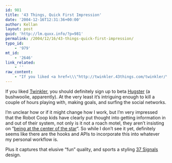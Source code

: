 ```yaml
---
id: 981
title: '43 Things, Quick First Impression'
date: '2004-12-16T12:31:36+00:00'
author: Kellan
layout: post
guid: 'http://lm.quxx.info/?p=981'
permalink: /2004/12/16/43-things-quick-first-impression/
typo_id:
    - '979'
mt_id:
    - '2646'
link_related:
    - ''
raw_content:
    - "If you liked <a href=\\\"http://twinkler.43things.com/twinkler/\\\">Twinkler</a>, you should definitely sign up to beta <a href=\\\"http://robotcoop.com/weblog/42/\\\">Hugster</a> (a bushwoolie, apparently).  At the very least it\\'s intriguing enough to kill a couple of hours playing with, making goals, and surfing the social networks.  \n\nI\\'m unclear how or if it might change how I work, but I\\'m very impressed that the Robot Coop kids have clearly put thought into getting information in and out of their system, not only is it not a roach motel, they aren\\'t insisting on \\\"<a href=\\\"http://blog.teledyn.com/node/2126\\\">being at the center of the star</a>\\\".  So while I don\\'t see it yet, definitely seems like there are the hooks and APIs to incorporate this into whatever my personal workflow is.\n\nPlus it captures that elusive \\\"fun\\\" quality, and sports a styling <a href=\\\"http://37signals.com\\\">37 Signals</a> design."
---
```


If you liked [Twinkler](http://twinkler.43things.com/twinkler/), you should definitely sign up to beta [Hugster](http://robotcoop.com/weblog/42/) (a bushwoolie, apparently). At the very least it’s intriguing enough to kill a couple of hours playing with, making goals, and surfing the social networks.

I’m unclear how or if it might change how I work, but I’m very impressed that the Robot Coop kids have clearly put thought into getting information in and out of their system, not only is it not a roach motel, they aren’t insisting on “[being at the center of the star](http://blog.teledyn.com/node/2126)“. So while I don’t see it yet, definitely seems like there are the hooks and APIs to incorporate this into whatever my personal workflow is.

Plus it captures that elusive “fun” quality, and sports a styling [37 Signals](http://37signals.com) design.